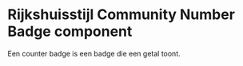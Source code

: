 <!-- @license CC0-1.0 -->

# Rijkshuisstijl Community Number Badge component

Een counter badge is een badge die een getal toont.
